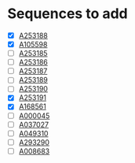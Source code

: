 # Sequences to add

- [X] [A253188](https://oeis.org/A253188)
- [X] [A105598](https://oeis.org/A105598)
- [ ] [A253185](https://oeis.org/A253185)
- [ ] [A253186](https://oeis.org/A253186)
- [ ] [A253187](https://oeis.org/A253187)
- [ ] [A253189](https://oeis.org/A253189)
- [ ] [A253190](https://oeis.org/A253190)
- [X] [A253191](https://oeis.org/A253191)
- [X] [A168561](https://oeis.org/A168561)
- [ ] [A000045](https://oeis.org/A000045)
- [ ] [A037027](https://oeis.org/A037027)
- [ ] [A049310](https://oeis.org/A049310)
- [ ] [A293290](https://oeis.org/A293290)
- [ ] [A008683](https://oeis.org/A008683)
